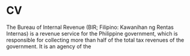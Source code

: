 # CV
The Bureau of Internal Revenue (BIR; Filipino: Kawanihan ng Rentas Internas) is a revenue service for the Philippine government, which is responsible for collecting more than half of the total tax revenues of the government. It is an agency of the
